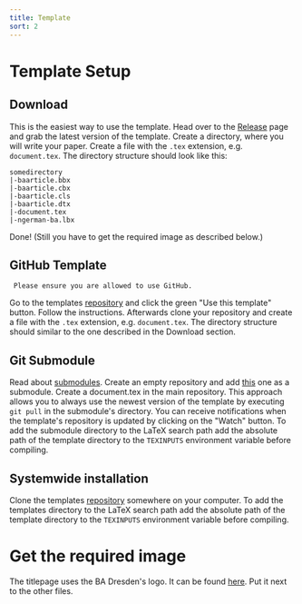 ```yaml
---
title: Template
sort: 2
---
```

# Template Setup

## Download
This is the easiest way to use the template. Head over to the [Release](https://github.com/Nuckal777/ba-latex-template/releases) page and grab the latest version of the template. Create a directory, where you will write your paper. Create a file with the `.tex` extension, e.g. `document.tex`. The directory structure should look like this:
```text
somedirectory
|-baarticle.bbx
|-baarticle.cbx
|-baarticle.cls
|-baarticle.dtx
|-document.tex
|-ngerman-ba.lbx
```
Done! (Still you have to get the required image as described below.)

## GitHub Template
```warning
 Please ensure you are allowed to use GitHub.
```
Go to the templates [repository](https://github.com/Nuckal777/ba-latex-template) and click the green "Use this template" button. Follow the instructions. Afterwards clone your repository and create a file with the `.tex` extension, e.g. `document.tex`. The directory structure should similar to the one described in the Download section.

## Git Submodule
Read about [submodules](https://git-scm.com/book/en/v2/Git-Tools-Submodules). Create an empty repository and add [this](https://github.com/Nuckal777/ba-latex-template) one as a submodule. Create a document.tex in the main repository. This approach allows you to always use the newest version of the template by executing ```git pull``` in the submodule's directory. You can receive notifications when the template's repository is updated by clicking on the "Watch" button. To add the submodule directory to the LaTeX search path add the absolute path of the template directory to the `TEXINPUTS` environment variable before compiling.

## Systemwide installation
Clone the templates [repository](https://github.com/Nuckal777/ba-latex-template) somewhere on your computer. To add the templates directory to the LaTeX search path add the absolute path of the template directory to the `TEXINPUTS` environment variable before compiling.

# Get the required image
The titlepage uses the BA Dresden's logo. It can be found [here](https://www.ba-dresden.de/die-akademie/zentrale-einrichtungen/marketing-pr-kommunikation). Put it next to the other files.
